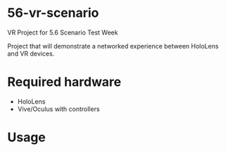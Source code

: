 # 56-vr-scenario
VR Project for 5.6 Scenario Test Week

Project that will demonstrate a networked experience between HoloLens and VR devices.


# Required hardware
  - HoloLens
  - Vive/Oculus with controllers
  
# Usage


